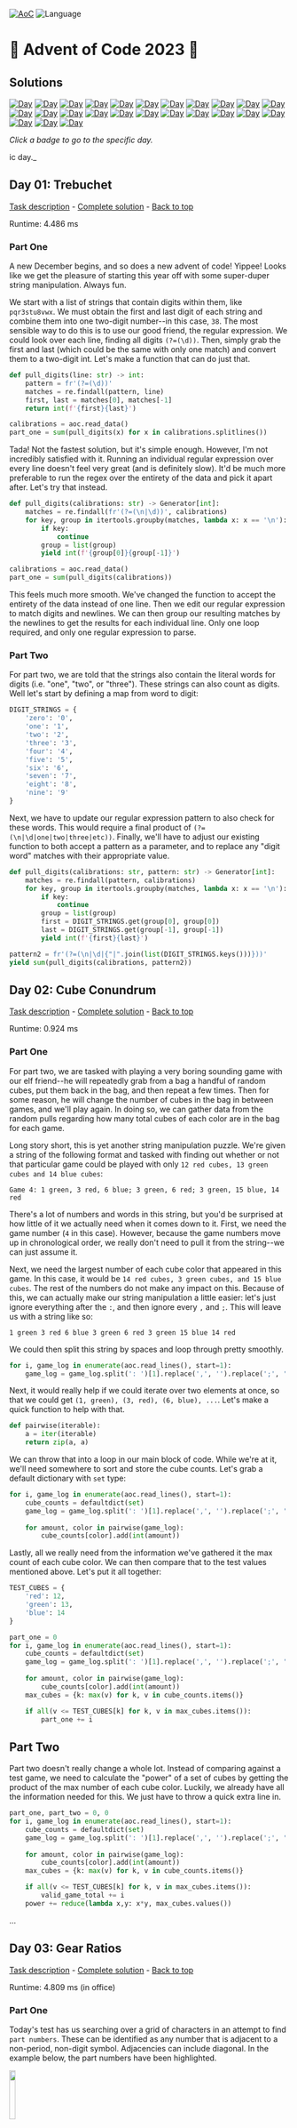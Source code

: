 <!-- Entries between SOLUTIONS and RESULTS tags are auto-generated -->

[![AoC](https://badgen.net/badge/AoC/2023/blue)](https://adventofcode.com/2023)
![Language](https://badgen.net/badge/Language/Python/blue)

# 🎄 Advent of Code 2023 🎄

## Solutions

<!--SOLUTIONS-->

[![Day](https://badgen.net/badge/01/%E2%98%85%E2%98%85/green)](#d01)
[![Day](https://badgen.net/badge/02/%E2%98%85%E2%98%85/green)](#d02)
[![Day](https://badgen.net/badge/03/%E2%98%85%E2%98%85/green)](#d03)
[![Day](https://badgen.net/badge/04/%E2%98%85%E2%98%85/green)](#d04)
[![Day](https://badgen.net/badge/05/%E2%98%85%E2%98%85/green)](#d05)
[![Day](https://badgen.net/badge/06/%E2%98%86%E2%98%86/gray)](#d06)
[![Day](https://badgen.net/badge/07/%E2%98%86%E2%98%86/gray)](#d07)
[![Day](https://badgen.net/badge/08/%E2%98%86%E2%98%86/gray)](#d08)
[![Day](https://badgen.net/badge/09/%E2%98%86%E2%98%86/gray)](#d09)
[![Day](https://badgen.net/badge/10/%E2%98%86%E2%98%86/gray)](#d10)
[![Day](https://badgen.net/badge/11/%E2%98%86%E2%98%86/gray)](#d11)
[![Day](https://badgen.net/badge/12/%E2%98%86%E2%98%86/gray)](#d12)
[![Day](https://badgen.net/badge/13/%E2%98%86%E2%98%86/gray)](#d13)
[![Day](https://badgen.net/badge/14/%E2%98%86%E2%98%86/gray)](#d14)
[![Day](https://badgen.net/badge/15/%E2%98%86%E2%98%86/gray)](#d15)
[![Day](https://badgen.net/badge/16/%E2%98%86%E2%98%86/gray)](#d16)
[![Day](https://badgen.net/badge/17/%E2%98%86%E2%98%86/gray)](#d17)
[![Day](https://badgen.net/badge/18/%E2%98%86%E2%98%86/gray)](#d18)
[![Day](https://badgen.net/badge/19/%E2%98%86%E2%98%86/gray)](#d19)
[![Day](https://badgen.net/badge/20/%E2%98%86%E2%98%86/gray)](#d20)
[![Day](https://badgen.net/badge/21/%E2%98%86%E2%98%86/gray)](#d21)
[![Day](https://badgen.net/badge/22/%E2%98%86%E2%98%86/gray)](#d22)
[![Day](https://badgen.net/badge/23/%E2%98%86%E2%98%86/gray)](#d23)
[![Day](https://badgen.net/badge/24/%E2%98%86%E2%98%86/gray)](#d24)
[![Day](https://badgen.net/badge/25/%E2%98%86%E2%98%86/gray)](#d25)

_Click a badge to go to the specific day._

ic day._

## <a name="d01"></a> Day 01: Trebuchet

[Task description](https://adventofcode.com/2023/day/1) - [Complete solution](day01/trebuchet.py) - [Back to top](#top)  

Runtime: 4.486 ms  

### Part One

A new December begins, and so does a new advent of code! Yippee! Looks like we get the pleasure of starting this year off with some super-duper string manipulation. Always fun.

We start with a list of strings that contain digits within them, like `pqr3stu8vwx`. We must obtain the first and last digit of each string and combine them into one two-digit number--in this case, `38`. The most sensible way to do this is to use our good friend, the regular expression. We could look over each line, finding all digits `(?=(\d))`. Then, simply grab the first and last (which could be the same with only one match) and convert them to a two-digit int. Let's make a function that can do just that.

```python
def pull_digits(line: str) -> int:
    pattern = fr'(?=(\d))'
    matches = re.findall(pattern, line)
    first, last = matches[0], matches[-1]
    return int(f'{first}{last}')

calibrations = aoc.read_data()
part_one = sum(pull_digits(x) for x in calibrations.splitlines())
```

Tada! Not the fastest solution, but it's simple enough. However, I'm not incredibly satisfied with it. Running an individual regular expression over every line doesn't feel very great (and is definitely slow). It'd be much more preferable to run the regex over the entirety of the data and pick it apart after. Let's try that instead.

```python
def pull_digits(calibrations: str) -> Generator[int]:
    matches = re.findall(fr'(?=(\n|\d))', calibrations)
    for key, group in itertools.groupby(matches, lambda x: x == '\n'):
        if key:
            continue
        group = list(group)
        yield int(f'{group[0]}{group[-1]}')

calibrations = aoc.read_data()
part_one = sum(pull_digits(calibrations))
```

This feels much more smooth. We've changed the function to accept the entirety of the data instead of one line. Then we edit our regular expression to match digits and newlines. We can then group our resulting matches by the newlines to get the results for each individual line. Only one loop required, and only one regular expression to parse.

### Part Two

For part two, we are told that the strings also contain the literal words for digits (i.e. "one", "two", or "three"). These strings can also count as digits. Well let's start by defining a map from word to digit:

```python
DIGIT_STRINGS = {
    'zero': '0',
    'one': '1',
    'two': '2',
    'three': '3',
    'four': '4',
    'five': '5',
    'six': '6',
    'seven': '7',
    'eight': '8',
    'nine': '9'
}
```

Next, we have to update our regular expression pattern to also check for these words. This would require a final product of `(?=(\n|\d|one|two|three|etc))`. Finally, we'll have to adjust our existing function to both accept a pattern as a parameter, and to replace any "digit word" matches with their appropriate value.

```python
def pull_digits(calibrations: str, pattern: str) -> Generator[int]:
    matches = re.findall(pattern, calibrations)
    for key, group in itertools.groupby(matches, lambda x: x == '\n'):
        if key:
            continue
        group = list(group)
        first = DIGIT_STRINGS.get(group[0], group[0])
        last = DIGIT_STRINGS.get(group[-1], group[-1])
        yield int(f'{first}{last}')

pattern2 = fr'(?=(\n|\d|{"|".join(list(DIGIT_STRINGS.keys()))}))'
yield sum(pull_digits(calibrations, pattern2))
```

## <a name="d02"></a> Day 02: Cube Conundrum

[Task description](https://adventofcode.com/2023/day/2) - [Complete solution](day02/cube_conundrum.py) - [Back to top](#top)  

Runtime: 0.924 ms  

### Part One

For part two, we are tasked with playing a very boring sounding game with our elf friend--he will repeatedly grab from a bag a handful of random cubes, put them back in the bag, and then repeat a few times. Then for some reason, he will change the number of cubes in the bag in between games, and we'll play again. In doing so, we can gather data from the random pulls regarding how many total cubes of each color are in the bag for each game.

Long story short, this is yet another string manipulation puzzle. We're given a string of the following format and tasked with finding out whether or not that particular game could be played with only `12 red cubes, 13 green cubes and 14 blue cubes`:

    Game 4: 1 green, 3 red, 6 blue; 3 green, 6 red; 3 green, 15 blue, 14 red

There's a lot of numbers and words in this string, but you'd be surprised at how little of it we actually need when it comes down to it. First, we need the game number (`4` in this case). However, because the game numbers move up in chronological order, we really don't need to pull it from the string--we can just assume it.

Next, we need the largest number of each cube color that appeared in this game. In this case, it would be `14 red cubes, 3 green cubes, and 15 blue cubes`. The rest of the numbers do not make any impact on this. Because of this, we can actually make our string manipulation a little easier: let's just ignore everything after the `:`, and then ignore every `,` and `;`. This will leave us with a string like so:

    1 green 3 red 6 blue 3 green 6 red 3 green 15 blue 14 red

We could then split this string by spaces and loop through pretty smoothly.

```python
for i, game_log in enumerate(aoc.read_lines(), start=1):
    game_log = game_log.split(': ')[1].replace(',', '').replace(';', '').split(' ')
```

Next, it would really help if we could iterate over two elements at once, so that we could get `(1, green), (3, red), (6, blue), ...`. Let's make a quick function to help with that.

```python
def pairwise(iterable):
    a = iter(iterable)
    return zip(a, a)
```

We can throw that into a loop in our main block of code. While we're at it, we'll need somewhere to sort and store the cube counts. Let's grab a default dictionary with `set` type:

```python
for i, game_log in enumerate(aoc.read_lines(), start=1):
    cube_counts = defaultdict(set)
    game_log = game_log.split(': ')[1].replace(',', '').replace(';', '').split(' ')
    
    for amount, color in pairwise(game_log):
        cube_counts[color].add(int(amount))
```

Lastly, all we really need from the information we've gathered it the max count of each cube color. We can then compare that to the test values mentioned above. Let's put it all together:

```python
TEST_CUBES = {
    'red': 12,
    'green': 13,
    'blue': 14
}

part_one = 0
for i, game_log in enumerate(aoc.read_lines(), start=1):
    cube_counts = defaultdict(set)
    game_log = game_log.split(': ')[1].replace(',', '').replace(';', '').split(' ')
    
    for amount, color in pairwise(game_log):
        cube_counts[color].add(int(amount))
    max_cubes = {k: max(v) for k, v in cube_counts.items()}

    if all(v <= TEST_CUBES[k] for k, v in max_cubes.items()):
        part_one += i
```

## Part Two

Part two doesn't really change a whole lot. Instead of comparing against a test game, we need to calculate the "power" of a set of cubes by getting the product of the max number of each cube color. Luckily, we already have all the information needed for this. We just have to throw a quick extra line in.

```python
part_one, part_two = 0, 0
for i, game_log in enumerate(aoc.read_lines(), start=1):
    cube_counts = defaultdict(set)
    game_log = game_log.split(': ')[1].replace(',', '').replace(';', '').split(' ')
    
    for amount, color in pairwise(game_log):
        cube_counts[color].add(int(amount))
    max_cubes = {k: max(v) for k, v in cube_counts.items()}

    if all(v <= TEST_CUBES[k] for k, v in max_cubes.items()):
        valid_game_total += i
    power += reduce(lambda x,y: x*y, max_cubes.values())
```

...  

## <a name="d03"></a> Day 03: Gear Ratios

[Task description](https://adventofcode.com/2023/day/3) - [Complete solution](day03/gear_ratios.py) - [Back to top](#top)  

Runtime: 4.809 ms (in office)  

### Part One

Today's test has us searching over a grid of characters in an attempt to find `part numbers`. These can be identified as any number that is adjacent to a non-period, non-digit symbol. Adjacencies can include diagonal. In the example below, the part numbers have been highlighted.

<img src="day03/img/part-numbers.png" width="15%"/>

Right away, we can run into a few traps here. It might make sense to approach this as a grid. This would even allow us to get into some sneaky numpy shenanigans that could ease the adjacency detection. However, if we were to take this approach, we would have a hard time getting the entirety of a part number. For example, the part number `617` is adjacent to a `*` symbol. We could pretty easily identify that the `7` is adjacent to the `*`, but to then get the entire number of `617` would be a lot of extra work.

However, if we approach this only as a block of text, it's going to be very hard to discern what it means to be adjacent. We still need some sense of location, which means that the concept of a grid is still useful. Maybe we can use both ideas! Let's start with the whole numbers and try to identify which ones are part numbers. We can do this using (once again) regular expressions.

```python
schematic = aoc.read_data()
for _match in re.finditer(r'(\d+)', schematic):
    val = _match.group()
```

Using re.finditer, we can iterate over each whole digit within the entire block of text. The `_match` object stores both the start of the match and its value. Using the start of the match, we can determine the `(x, y)` location of the number in the corresponding grid.

```python
schematic = aoc.read_data()
schematic_grid = schematic.splitlines()
line_length = len(schematic_grid[0]) + 1

for _match in re.finditer(r'(\d+)', schematic):
    y, x = divmod(_match.start(), line_length)
    val = _match.group()
```

Next, we need to check every point adjacent to the number. Because the number could be of any digit length, we have to use the length of the match to determine how wide of an area to search. In the example below, for part number `633`, we have to check all of the highlighted points. This part number starts at `(6, 2)`, and so we'll need to check every point within `y-range (1, 3)` and `x-range (5, 9)`.

<img src="day03/img/adjacent.png" width="15%"/>

With that in mind, we can use a combination of `itertools.product` and `range` along with the information we've already gathered to easily iterate over all of these points.

```python
schematic = aoc.read_data()
schematic_grid = schematic.splitlines()
line_length = len(schematic_grid[0]) + 1

for _match in re.finditer(r'(\d+)', schematic):
    y, x = divmod(_match.start(), line_length)
    val = _match.group()
    for adj_y, adj_x in itertools.product(range(y-1, y+2), range(x-1, x+len(val)+1)):
        try:
            adj_val = schematic_grid[adj_y][adj_x]
        except IndexError:
            continue
```

Finally, we just need to check if any of those adjacent points contain a symbol of interest. Because we don't explicitly know which symbols we're looking for, it will be easier to check which symbols *don't* interest us.

```python
schematic = aoc.read_data()
schematic_grid = schematic.splitlines()
line_length = len(schematic_grid[0]) + 1

non_symbols = {str(n) for n in range(10)} | {"."}

part_total = 0
for _match in re.finditer(r'(\d+)', schematic):
    y, x = divmod(_match.start(), line_length)
    val = _match.group()
    for adj_y, adj_x in itertools.product(range(y-1, y+2), range(x-1, x+len(val)+1)):
        try:
            adj_val = schematic_grid[adj_y][adj_x]
        except IndexError:
            continue

        if adj_val not in non_symbols:
            part_total += int(val)
```

### Part Two

Part two has us instead checking for `gears`. A gear is defined as any `*` symbol that is adjacent to **exactly** two part numbers. Immediately, you may try to find these by searching the string for that symbol and searching its adjacent points for digits. However, you quickly run into an issue doing this.

In the example below, there are three `*` symbols that could be potential gears. Looking at the middle one, it's pretty easy to identify that it is **not** a gear, due to the fact that there is only one digit adjacent to it. However, the other two (both of which **are** in fact gears), have three digits adjacent to them. It's very difficult in the program to discern which of these digits come from the same part numbers.

<img src="day03/img/gears.png" width="15%"/>

Instead of approaching it that way, let's modify our existing code to store a map of `*` symbols to lists of adjacent part numbers. Whenever we find a `*` in the adjacent points of a part number, we will store the part number in this dictionary, like so:

```python
schematic = aoc.read_data()
schematic_grid = schematic.splitlines()
line_length = len(schematic_grid[0]) + 1

non_symbols = {str(n) for n in range(10)} | {"."}
gear_values = defaultdict(list)

for _match in re.finditer(r'(\d+)', schematic):
    y, x = divmod(_match.start(), line_length)
    val = _match.group()
    for adj_y, adj_x in itertools.product(range(y-1, y+2), range(x-1, x+len(val)+1)):
        try:
            adj_val = schematic_grid[adj_y][adj_x]
        except IndexError:
            continue

        if adj_val not in non_symbols:
            # When a gear is found, add to the gear_values dictonary
            if adj_val == '*':
                gear_values[(adj_y, adj_x)].append(int(val))
```

Once the loop has completed, we can check which gears are valid by checking the length of the list held by the dictionary.

```python
gear_ratios = sum(v[0] * v[1] for v in gear_values.values() if len(v) == 2)
```

...  

## <a name="d04"></a> Day 04: Scratchcards

[Task description](https://adventofcode.com/2023/day/4) - [Complete solution](day04/scratchcards.py) - [Back to top](#top)  

Runtime: 2.306 ms (in office)  

### Part One

Day 4 is a little sigh of relief after a slightly more difficult day 3. Given a set of lottery cards, we have to determine which ones are winners. Each card has two sets of numbers: the first are the winning numbers, and the second are numbers we have, as shown below.

    Card 1: 41 48 83 86 17 | 83 86  6 31 17  9 48 53

Thanks to the wonders of `sets`, this is a fairly easy thing to accomplish in python. If we can get the two groups of numbers into their own sets, the `union` of these sets would include only the numbers that appear in **both** sets. The union of two sets can be found using the `&` operator.

<img src="day04/img/union.png" width="70%"/>

With this in mind, let's write some code that can parse the input and create a union of the two sets of numbers.

```python
cards = aoc.read_lines()
for i, card in enumerate(cards, start=1):
    winning, mine = card.split(': ')[1].split(' | ')
    matches = set(winning.split()) & set(mine.split())
```

With this, we can now iterate through each card and calculate its score. The score doubles for each match, starting with 1 point for 1 match. Thus, it has the following trend:

| Matches | Score |
| ------- | ----- |
|       0 |     0 |
|       1 |     1 |
|       2 |     2 |
|       3 |     4 |
|       4 |     8 |

With this in mind, we can create a score function of $score = 2 ^ {matches - 1}$, taking note that the score is `0` when the number of matches is zero. We can use an if check to ensure that there actually are matches before adding to the score in any way.

```python
cards = aoc.read_lines()

score = 0
for i, card in enumerate(cards, start=1):
    winning, mine = card.split(': ')[1].split(' | ')
    matches = set(winning.split()) & set(mine.split())

    if num_matches := len(matches):
        score += 2 ** (num_matches - 1)
```

### Part Two

With part two, the rules change slightly. When we win a card, we instead gain copies of the next `x` cards, where `x` is the number of matches. So, if `Card 3` has 3 matches, we would gain a copy of `Cards 4, 5, and 6`. Where things get a little tricky is that if we have multiple copies of a card, each of the copies will produce their own copies. So if we had 4 copies of `Card 4`, and it has 2 matches, we would get 4 copies each of `Cards 5 and 6`.

This shouldn't complicate things too much. Because `Card x` will only add cards for values higher than `x`, we can still iterate through our cards in numeric order. We'll need a dictionary of how many copies of each card we have, starting with 1 of each. Then, on our winning cards (where there are any matches at all), we'll simply add values to this dictionary equal to the number of copies of the current card. The last thing we need to make sure we check for is that we don't add any copies of cards past the max number of cards.

```python
cards = aoc.read_lines()

copies = {x: 1 for x in range(1, len(cards) + 1)}
for i, card in enumerate(cards, start=1):
    winning, mine = card.split(': ')[1].split(' | ')
    matches = set(winning.split()) & set(mine.split())

    if num_matches := len(matches):
        top_card = min(len(cards), i + num_matches)
        for new_copy in range(i + 1, top_card + 1):
            copies[new_copy] += copies[i]
total_copies = sum(copies.values())
```

...  

## <a name="d05"></a> Day 05: If You Give A Seed A Fertilizer

[Task description](https://adventofcode.com/2023/day/5) - [Complete solution](day05/if_you_give_a_seed_a_fertilizer.py) - [Back to top](#top)  

Runtime: ...  

### Notes

...  

